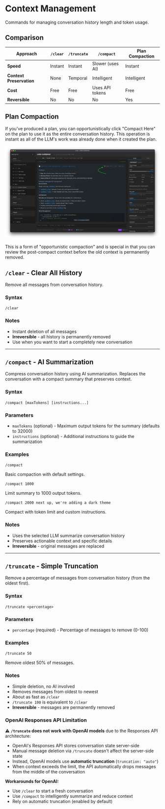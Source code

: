 # Context Management

Commands for managing conversation history length and token usage.

## Comparison

| Approach                 | `/clear` | `/truncate` | `/compact`       | Plan Compaction |
| ------------------------ | -------- | ----------- | ---------------- | --------------- |
| **Speed**                | Instant  | Instant     | Slower (uses AI) | Instant         |
| **Context Preservation** | None     | Temporal    | Intelligent      | Intelligent     |
| **Cost**                 | Free     | Free        | Uses API tokens  | Free            |
| **Reversible**           | No       | No          | No               | Yes             |

## Plan Compaction

If you've produced a plan, you can opportunistically click "Compact Here" on the plan to use it
as the entire conversation history. This operation is instant as all of the LLM's work was already
done when it created the plan.

![Plan Compaction](./img/plan-compact.webp)

This is a form of "opportunistic compaction" and is special in that you can review the post-compact
context before the old context is permanently removed.

## `/clear` - Clear All History

Remove all messages from conversation history.

### Syntax

```
/clear
```

### Notes

- Instant deletion of all messages
- **Irreversible** - all history is permanently removed
- Use when you want to start a completely new conversation

---

## `/compact` - AI Summarization

Compress conversation history using AI summarization. Replaces the conversation with a compact summary that preserves context.

### Syntax

```
/compact [maxTokens] [instructions...]
```

### Parameters

- `maxTokens` (optional) - Maximum output tokens for the summary (defaults to 32000)
- `instructions` (optional) - Additional instructions to guide the summarization

### Examples

```
/compact
```

Basic compaction with default settings.

```
/compact 1000
```

Limit summary to 1000 output tokens.

```
/compact 2000 next up, we're adding a dark theme
```

Compact with token limit and custom instructions.

### Notes

- Uses the selected LLM summarize conversation history
- Preserves actionable context and specific details
- **Irreversible** - original messages are replaced

---

## `/truncate` - Simple Truncation

Remove a percentage of messages from conversation history (from the oldest first).

### Syntax

```
/truncate <percentage>
```

### Parameters

- `percentage` (required) - Percentage of messages to remove (0-100)

### Examples

```
/truncate 50
```

Remove oldest 50% of messages.

### Notes

- Simple deletion, no AI involved
- Removes messages from oldest to newest
- About as fast as `/clear`
- `/truncate 100` is equivalent to `/clear`
- **Irreversible** - messages are permanently removed

### OpenAI Responses API Limitation

⚠️ **`/truncate` does not work with OpenAI models** due to the Responses API architecture:

- OpenAI's Responses API stores conversation state server-side
- Manual message deletion via `/truncate` doesn't affect the server-side state
- Instead, OpenAI models use **automatic truncation** (`truncation: "auto"`)
- When context exceeds the limit, the API automatically drops messages from the middle of the conversation

**Workarounds for OpenAI:**

- Use `/clear` to start a fresh conversation
- Use `/compact` to intelligently summarize and reduce context
- Rely on automatic truncation (enabled by default)
